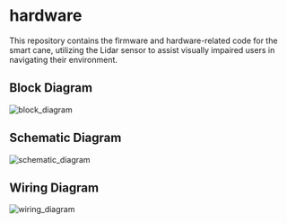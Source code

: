 # hardware

This repository contains the firmware and hardware-related code for the smart cane, utilizing the Lidar sensor to assist visually impaired users in navigating their environment.

## Block Diagram

![block_diagram](https://github.com/user-attachments/assets/7c0f39c4-3ba5-4707-88f6-7dafce2cc49a)

## Schematic Diagram

![schematic_diagram](https://github.com/user-attachments/assets/29a96483-bc5b-4144-a3b7-6f4fbfbbe142)

## Wiring Diagram

![wiring_diagram](https://github.com/user-attachments/assets/4e66634d-26fb-49dc-938d-bf6185cd84b5)
